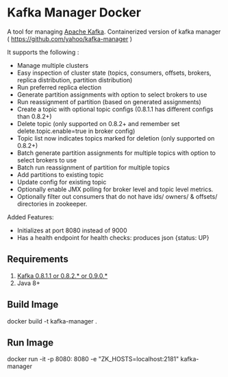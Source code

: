 Kafka Manager Docker
=============

A tool for managing [Apache Kafka](http://kafka.apache.org). Containerized version of kafka manager ( https://github.com/yahoo/kafka-manager )

It supports the following :

 - Manage multiple clusters
 - Easy inspection of cluster state (topics, consumers, offsets, brokers, replica distribution, partition distribution)
 - Run preferred replica election
 - Generate partition assignments with option to select brokers to use
 - Run reassignment of partition (based on generated assignments)
 - Create a topic with optional topic configs (0.8.1.1 has different configs than 0.8.2+)
 - Delete topic (only supported on 0.8.2+ and remember set delete.topic.enable=true in broker config)
 - Topic list now indicates topics marked for deletion (only supported on 0.8.2+)
 - Batch generate partition assignments for multiple topics with option to select brokers to use
 - Batch run reassignment of partition for multiple topics
 - Add partitions to existing topic
 - Update config for existing topic
 - Optionally enable JMX polling for broker level and topic level metrics.
 - Optionally filter out consumers that do not have ids/ owners/ & offsets/ directories in zookeeper.

Added Features:

- Initializes at port 8080 instead of 9000
- Has a health endpoint for health checks:  produces json {status: UP}

Requirements
------------

1. [Kafka 0.8.1.1 or 0.8.2.* or 0.9.0.*](http://kafka.apache.org/downloads.html)
2. Java 8+

Build Image
-------------

docker build -t kafka-manager .


Run Image
------------

docker run -it -p 8080: 8080 -e "ZK_HOSTS=localhost:2181" kafka-manager
